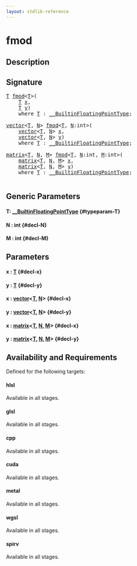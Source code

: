 ```yaml
---
layout: stdlib-reference
---
```


# fmod

## Description





## Signature 

<pre>
<a href="/stdlib-reference/global-decls/fmod#typeparam-T" class="code_type">T</a> <a href="/stdlib-reference/global-decls/fmod">fmod</a>&lt;<a href="/stdlib-reference/global-decls/fmod#typeparam-T" class="code_type">T</a>&gt;(
    <a href="/stdlib-reference/global-decls/fmod#typeparam-T" class="code_type">T</a> <a href="/stdlib-reference/global-decls/fmod#decl-x" class="code_param">x</a>,
    <a href="/stdlib-reference/global-decls/fmod#typeparam-T" class="code_type">T</a> <a href="/stdlib-reference/global-decls/fmod#decl-y" class="code_param">y</a>)
    <span class='code_keyword'>where</span> <a href="/stdlib-reference/global-decls/fmod#typeparam-T" class="code_type">T</a> : <a href="/stdlib-reference/interfaces/BuiltinFloatingPointType/index" class="code_type">__BuiltinFloatingPointType</a>;

<a href="/stdlib-reference/types/vector/index" class="code_type">vector</a>&lt;<a href="/stdlib-reference/global-decls/fmod#typeparam-T" class="code_type">T</a>, <a href="/stdlib-reference/global-decls/fmod#decl-N" class="code_var">N</a>&gt; <a href="/stdlib-reference/global-decls/fmod">fmod</a>&lt;<a href="/stdlib-reference/global-decls/fmod#typeparam-T" class="code_type">T</a>, <a href="/stdlib-reference/global-decls/fmod#decl-N" class="code_var">N</a>:<span class="code_keyword">int</span>&gt;(
    <a href="/stdlib-reference/types/vector/index" class="code_type">vector</a>&lt;<a href="/stdlib-reference/global-decls/fmod#typeparam-T" class="code_type">T</a>, <a href="/stdlib-reference/global-decls/fmod#decl-N" class="code_var">N</a>&gt; <a href="/stdlib-reference/global-decls/fmod#decl-x" class="code_param">x</a>,
    <a href="/stdlib-reference/types/vector/index" class="code_type">vector</a>&lt;<a href="/stdlib-reference/global-decls/fmod#typeparam-T" class="code_type">T</a>, <a href="/stdlib-reference/global-decls/fmod#decl-N" class="code_var">N</a>&gt; <a href="/stdlib-reference/global-decls/fmod#decl-y" class="code_param">y</a>)
    <span class='code_keyword'>where</span> <a href="/stdlib-reference/global-decls/fmod#typeparam-T" class="code_type">T</a> : <a href="/stdlib-reference/interfaces/BuiltinFloatingPointType/index" class="code_type">__BuiltinFloatingPointType</a>;

<a href="/stdlib-reference/types/matrix/index" class="code_type">matrix</a>&lt;<a href="/stdlib-reference/global-decls/fmod#typeparam-T" class="code_type">T</a>, <a href="/stdlib-reference/global-decls/fmod#decl-N" class="code_var">N</a>, <a href="/stdlib-reference/global-decls/fmod#decl-M" class="code_var">M</a>&gt; <a href="/stdlib-reference/global-decls/fmod">fmod</a>&lt;<a href="/stdlib-reference/global-decls/fmod#typeparam-T" class="code_type">T</a>, <a href="/stdlib-reference/global-decls/fmod#decl-N" class="code_var">N</a>:<span class="code_keyword">int</span>, <a href="/stdlib-reference/global-decls/fmod#decl-M" class="code_var">M</a>:<span class="code_keyword">int</span>&gt;(
    <a href="/stdlib-reference/types/matrix/index" class="code_type">matrix</a>&lt;<a href="/stdlib-reference/global-decls/fmod#typeparam-T" class="code_type">T</a>, <a href="/stdlib-reference/global-decls/fmod#decl-N" class="code_var">N</a>, <a href="/stdlib-reference/global-decls/fmod#decl-M" class="code_var">M</a>&gt; <a href="/stdlib-reference/global-decls/fmod#decl-x" class="code_param">x</a>,
    <a href="/stdlib-reference/types/matrix/index" class="code_type">matrix</a>&lt;<a href="/stdlib-reference/global-decls/fmod#typeparam-T" class="code_type">T</a>, <a href="/stdlib-reference/global-decls/fmod#decl-N" class="code_var">N</a>, <a href="/stdlib-reference/global-decls/fmod#decl-M" class="code_var">M</a>&gt; <a href="/stdlib-reference/global-decls/fmod#decl-y" class="code_param">y</a>)
    <span class='code_keyword'>where</span> <a href="/stdlib-reference/global-decls/fmod#typeparam-T" class="code_type">T</a> : <a href="/stdlib-reference/interfaces/BuiltinFloatingPointType/index" class="code_type">__BuiltinFloatingPointType</a>;

</pre>

## Generic Parameters

#### T: [\_\_BuiltinFloatingPointType](/stdlib-reference/interfaces/BuiltinFloatingPointType/index) {#typeparam-T}
#### N  : int {#decl-N}
#### M  : int {#decl-M}

## Parameters

#### x  : [T](/stdlib-reference/global-decls/fmod#typeparam-T) {#decl-x}
#### y  : [T](/stdlib-reference/global-decls/fmod#typeparam-T) {#decl-y}
#### x  : [vector](/stdlib-reference/types/vector/index)\<[T](/stdlib-reference/types/vector/index#typeparam-T), [N](/stdlib-reference/types/vector/index#decl-N)\> {#decl-x}
#### y  : [vector](/stdlib-reference/types/vector/index)\<[T](/stdlib-reference/types/vector/index#typeparam-T), [N](/stdlib-reference/types/vector/index#decl-N)\> {#decl-y}
#### x  : [matrix](/stdlib-reference/types/matrix/index)\<[T](/stdlib-reference/types/matrix/T), [N](/stdlib-reference/types/matrix/index#decl-N), [M](/stdlib-reference/types/matrix/index#decl-M)\> {#decl-x}
#### y  : [matrix](/stdlib-reference/types/matrix/index)\<[T](/stdlib-reference/types/matrix/T), [N](/stdlib-reference/types/matrix/index#decl-N), [M](/stdlib-reference/types/matrix/index#decl-M)\> {#decl-y}

## Availability and Requirements

Defined for the following targets:

#### hlsl
Available in all stages.

#### glsl
Available in all stages.

#### cpp
Available in all stages.

#### cuda
Available in all stages.

#### metal
Available in all stages.

#### wgsl
Available in all stages.

#### spirv
Available in all stages.



